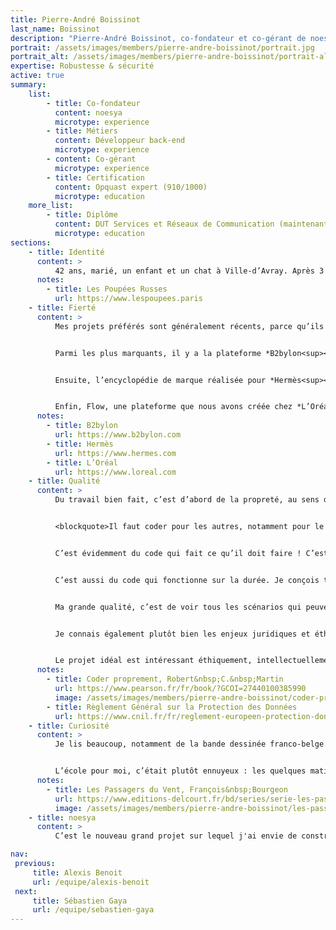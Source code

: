```yaml
---
title: Pierre-André Boissinot
last_name: Boissinot
description: "Pierre-André Boissinot, co-fondateur et co-gérant de noesya, développeur back-end"
portrait: /assets/images/members/pierre-andre-boissinot/portrait.jpg
portrait_alt: /assets/images/members/pierre-andre-boissinot/portrait-alt.jpg
expertise: Robustesse & sécurité
active: true
summary:
    list:
        - title: Co-fondateur
          content: noesya
          microtype: experience
        - title: Métiers
          content: Développeur back-end
          microtype: experience
        - content: Co-gérant
          microtype: experience
        - title: Certification
          content: Opquast expert (910/1000)
          microtype: education
    more_list:
        - title: Diplôme
          content: DUT Services et Réseaux de Communication (maintenant Métiers du Multimédia et de l’Internet), Université Paris-Est Marne-la-Vallée
          microtype: education
sections:
    - title: Identité
      content: >
          42 ans, marié, un enfant et un chat à Ville-d’Avray. Après 3 ans de droit et un Diplôme Universitaire de Technologie Services et Réseaux de Communication (maintenant Métiers du Multimédia et de l’Internet), je travaille d’abord dans une startup, puis co-fonde l’entreprise *Semio&nbsp;Design* en 2003. La structure est ensuite fusionnée à l’agence *Les&nbsp;Poupées&nbsp;Russes<sup><a href="#note-1">1</a></sup>*, que je quitte en 2021 pour créer *noesya*.
      notes:
        - title: Les Poupées Russes
          url: https://www.lespoupees.paris
    - title: Fierté
      content: >
          Mes projets préférés sont généralement récents, parce qu’ils matérialisent les progrès que je fais. Chaque projet me fait avancer.


          Parmi les plus marquants, il y a la plateforme *B2bylon<sup><a href="#note-2">2</a></sup>*, créée pour *Les&nbsp;Poupées&nbsp;Russes* : multi-marques, multilingue, modulaire, c’était un défi en termes de périmètre fonctionnel et de robustesse. Nous l’avons conçue, développée et amenée en moins de 3 ans à une quinzaine de clients actifs pour environ 250&nbsp;k€&nbsp;/&nbsp;an en Software as a Service (SaaS). Webinar, catalogue produit, elearning, gamification, nous avons développé une vingtaine de modules fonctionnels déployables à la demande, dans des environnements clients cloisonnés aux design systems personnalisés. La plateforme a bénéficié de nombreux audits de sécurité et tests de pénétration, que j’ai supervisés en tant que Data Protection Officer des *Poupées&nbsp;Russes*.


          Ensuite, l’encyclopédie de marque réalisée pour *Hermès<sup><a href="#note-3">3</a></sup>*, parce que j’aime cette maison, et que le résultat est superbe. Encore des problématiques de gestion de contenu et de traduction, des mécaniques ludiques et des enjeux d’optimisation, peu de nouveauté pour moi, mais un beau succès opérationnel !


          Enfin, Flow, une plateforme que nous avons créée chez *L’Oréal<sup><a href="#note-4">4</a></sup>* et que nous maintenons depuis 10 ans. La plateforme utilise une grande variété de technologie, notamment des APIs et back-offices en Ruby on Rails et des applications natives iPad (Objective-C) et Windows (C#), et permet de gérer du contenu de vente et des données commerciales.
      notes:
        - title: B2bylon
          url: https://www.b2bylon.com
        - title: Hermès
          url: https://www.hermes.com
        - title: L’Oréal
          url: https://www.loreal.com
    - title: Qualité
      content: >
          Du travail bien fait, c’est d’abord de la propreté, au sens d’Oncle Bob<sup><a href="#note-5">5</a></sup>: du code léger, pas trop verbeux, où chaque chose est à sa place. C’est aussi du code que l’on peut relire. Si je me relis dans deux ans, je dois comprendre facilement ce que j’ai écrit, et je veux que toute l’équipe puisse comprendre.


          <blockquote>Il faut coder pour les autres, notamment pour le soi du futur</blockquote>


          C’est évidemment du code qui fait ce qu’il doit faire ! C’est navrant de le préciser, mais beaucoup de développeurs produisent du code qui n’est pas fonctionnel, ou pas totalement fonctionnel.


          C’est aussi du code qui fonctionne sur la durée. Je conçois toujours des produits pour qu’ils puissent durer 10 ou 20 ans, je ne travaille jamais en me disant que c’est jetable. La robustesse est un bon investissement, notamment parce que le court terme a une fâcheuse tendance à durer plus longtemps que prévu.


          Ma grande qualité, c’est de voir tous les scénarios qui peuvent se produire, les effets de bord, les cas extrêmes et improbables, comme un grand arbre de problèmes possibles. Ca me permet de débugger avant que le bug ne se produise. Cela permet d’éviter les comportements inattendus de l’application, aux conséquences parfois graves tant pour le business que pour la sécurité des données. C’est notamment pour cela que nous ne travaillons plus avec Wordpress : trop de vulnérabilités, pas assez de robustesse.


          Je connais également plutôt bien les enjeux juridiques et éthiques liés à la sécurité Web, notamment le Règlement Général sur la Protection des Données<sup><a href="#note-6">6</a></sup> (RGPD). Au sein des *Poupées&nbsp;Russes*, j’ai géré tous les processus de conformité avec les services IT des clients de l’agence : *L’Oréal*, *Shiseido*, *Chanel*...


          Le projet idéal est intéressant éthiquement, intellectuellement et techniquement. C’est un projet aligné avec mes valeurs, bénéfique pour l’humanité et pour la Terre. C’est un projet qui me pousse techniquement, avec un contenu qui me touche ou m’apprend. J’ai envie de travailler sur de l’utile et du stimulant. Sur le plan technique, j’aime assembler de nouvelles choses, résoudre de nouveaux problèmes, dans de nouveaux contextes : j’aime beaucoup les *Lego*, et plus le modèle est complexe, plus ça me fait vibrer.
      notes:
        - title: Coder proprement, Robert&nbsp;C.&nbsp;Martin
          url: https://www.pearson.fr/fr/book/?GCOI=27440100385990
          image: /assets/images/members/pierre-andre-boissinot/coder-proprement.jpg
        - title: Règlement Général sur la Protection des Données
          url: https://www.cnil.fr/fr/reglement-europeen-protection-donnees
    - title: Curiosité
      content: >
          Je lis beaucoup, notamment de la bande dessinée franco-belge. Peu de manga, peu de comics, je suis  attaché à la ligne claire et à notre patrimoine européen. Je relis *François&nbsp;Bourgeon<sup><a href="#note-7">7</a></sup>* en ce moment, c’est vraiment très bon. Je regarde Netflix, même si je sais que l’empreinte écologique est désastreuse. J’adore le cinéma et le format série. En ce moment, je rattrape *How i met your mother* avec plaisir, et j’aime les séries historiques : *Rome*, *Vikings*, *The Last Kingdom*, *The Tudors*... Et j’adore les châteaux-forts ! Quels que soient les endroits où je voyage (pas en avion, je le supporte mal), je me débrouille toujours pour aller visiter un ou deux châteaux. Je suis fasciné par la construction médiévale, même si je suis heureux de ne pas avoir vécu à cette époque.


          L’école pour moi, c’était plutôt ennuyeux : les quelques matières qui me plaisaient n’allaient pas assez vite, et les nombreuses matières qui ne me plaisaient pas allaient beaucoup trop lentement. Je suis jusqu’au-boutiste, quand un sujet me plaît je veux tout maîtriser. Il m’arrive de tourner longtemps autour d’un sujet trop difficile, je n’y arrive pas, mais j’insiste. En mathématiques par exemple, je sens mes lacunes. Parfois, je finis par comprendre, c’est une petite victoire !
      notes:
        - title: Les Passagers du Vent, François&nbsp;Bourgeon
          url: https://www.editions-delcourt.fr/bd/series/serie-les-passagers-du-vent/album-les-passagers-du-vent-integrale-t01-t05
          image: /assets/images/members/pierre-andre-boissinot/les-passagers-du-vent.jpg
    - title: noesya
      content: >
          C’est le nouveau grand projet sur lequel j'ai envie de construire. et j'espère qu'il durera aussi longtemps - voir plus - que le précédent. C'est aussi le plaisir de travailler avec une bande de copains, des gens que je connais depuis longtemps, que j’ai choisis, et avec qui je suis ravi de construire. C’est aussi une façon de gagner ma vie correctement en faisant des choses qui m’intéressent, sur des sujets avec lesquels je me sens aligné.

nav:
 previous:
     title: Alexis Benoit
     url: /equipe/alexis-benoit
 next:
     title: Sébastien Gaya
     url: /equipe/sebastien-gaya
---
```

